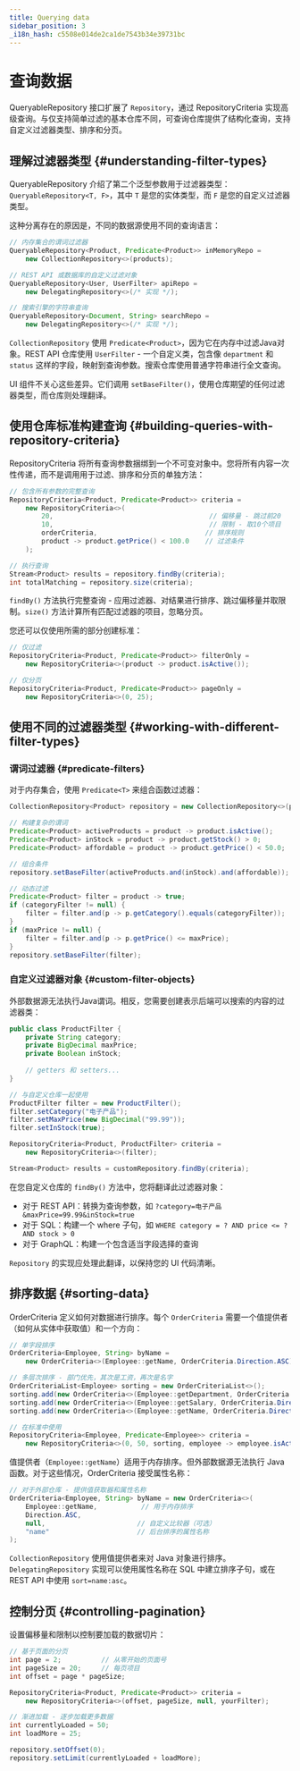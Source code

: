 ```yaml
---
title: Querying data
sidebar_position: 3
_i18n_hash: c5508e014de2ca1de7543b34e39731bc
---
```

<!-- vale off -->
# 查询数据 <DocChip chip='since' label='25.02' />
<!-- vale on -->

<JavadocLink type="data" location="com/webforj/data/repository/QueryableRepository" code="true">QueryableRepository</JavadocLink> 接口扩展了 `Repository`，通过 <JavadocLink type="data" location="com/webforj/data/repository/RepositoryCriteria" code="true">RepositoryCriteria</JavadocLink> 实现高级查询。与仅支持简单过滤的基本仓库不同，可查询仓库提供了结构化查询，支持自定义过滤器类型、排序和分页。

## 理解过滤器类型 {#understanding-filter-types}

<JavadocLink type="data" location="com/webforj/data/repository/QueryableRepository" code="true">QueryableRepository</JavadocLink> 介绍了第二个泛型参数用于过滤器类型：`QueryableRepository<T, F>`，其中 `T` 是您的实体类型，而 `F` 是您的自定义过滤器类型。

这种分离存在的原因是，不同的数据源使用不同的查询语言：

```java
// 内存集合的谓词过滤器
QueryableRepository<Product, Predicate<Product>> inMemoryRepo = 
    new CollectionRepository<>(products);

// REST API 或数据库的自定义过滤对象  
QueryableRepository<User, UserFilter> apiRepo = 
    new DelegatingRepository<>(/* 实现 */);

// 搜索引擎的字符串查询
QueryableRepository<Document, String> searchRepo = 
    new DelegatingRepository<>(/* 实现 */);
```

`CollectionRepository` 使用 `Predicate<Product>`，因为它在内存中过滤Java对象。REST API 仓库使用 `UserFilter` - 一个自定义类，包含像 `department` 和 `status` 这样的字段，映射到查询参数。搜索仓库使用普通字符串进行全文查询。

UI 组件不关心这些差异。它们调用 `setBaseFilter()`，使用仓库期望的任何过滤器类型，而仓库则处理翻译。

## 使用仓库标准构建查询 {#building-queries-with-repository-criteria}

<JavadocLink type="data" location="com/webforj/data/repository/RepositoryCriteria" code="true">RepositoryCriteria</JavadocLink> 将所有查询参数捆绑到一个不可变对象中。您将所有内容一次性传递，而不是调用用于过滤、排序和分页的单独方法：

```java
// 包含所有参数的完整查询
RepositoryCriteria<Product, Predicate<Product>> criteria = 
    new RepositoryCriteria<>(  
        20,                                       // 偏移量 - 跳过前20
        10,                                       // 限制 - 取10个项目  
        orderCriteria,                           // 排序规则
        product -> product.getPrice() < 100.0    // 过滤条件
    );

// 执行查询
Stream<Product> results = repository.findBy(criteria);
int totalMatching = repository.size(criteria);
```

`findBy()` 方法执行完整查询 - 应用过滤器、对结果进行排序、跳过偏移量并取限制。`size()` 方法计算所有匹配过滤器的项目，忽略分页。

您还可以仅使用所需的部分创建标准：

```java
// 仅过滤
RepositoryCriteria<Product, Predicate<Product>> filterOnly = 
    new RepositoryCriteria<>(product -> product.isActive());

// 仅分页  
RepositoryCriteria<Product, Predicate<Product>> pageOnly = 
    new RepositoryCriteria<>(0, 25);
```

## 使用不同的过滤器类型 {#working-with-different-filter-types}

### 谓词过滤器 {#predicate-filters}

对于内存集合，使用 `Predicate<T>` 来组合函数过滤器：

```java
CollectionRepository<Product> repository = new CollectionRepository<>(products);

// 构建复杂的谓词
Predicate<Product> activeProducts = product -> product.isActive();
Predicate<Product> inStock = product -> product.getStock() > 0;
Predicate<Product> affordable = product -> product.getPrice() < 50.0;

// 组合条件
repository.setBaseFilter(activeProducts.and(inStock).and(affordable));

// 动态过滤
Predicate<Product> filter = product -> true;
if (categoryFilter != null) {
    filter = filter.and(p -> p.getCategory().equals(categoryFilter));
}
if (maxPrice != null) {
    filter = filter.and(p -> p.getPrice() <= maxPrice);
}
repository.setBaseFilter(filter);
```

### 自定义过滤器对象 {#custom-filter-objects}

外部数据源无法执行Java谓词。相反，您需要创建表示后端可以搜索的内容的过滤器类：

```java
public class ProductFilter {
    private String category;
    private BigDecimal maxPrice;
    private Boolean inStock;
    
    // getters 和 setters...
}

// 与自定义仓库一起使用
ProductFilter filter = new ProductFilter();
filter.setCategory("电子产品");
filter.setMaxPrice(new BigDecimal("99.99"));
filter.setInStock(true);

RepositoryCriteria<Product, ProductFilter> criteria = 
    new RepositoryCriteria<>(filter);

Stream<Product> results = customRepository.findBy(criteria);
```

在您自定义仓库的 `findBy()` 方法中，您将翻译此过滤器对象：
- 对于 REST API：转换为查询参数，如 `?category=电子产品&maxPrice=99.99&inStock=true`
- 对于 SQL：构建一个 where 子句，如 `WHERE category = ? AND price <= ? AND stock > 0`
- 对于 GraphQL：构建一个包含适当字段选择的查询

`Repository` 的实现应处理此翻译，以保持您的 UI 代码清晰。

## 排序数据 {#sorting-data}

<JavadocLink type="data" location="com/webforj/data/repository/OrderCriteria" code="true">OrderCriteria</JavadocLink> 定义如何对数据进行排序。每个 `OrderCriteria` 需要一个值提供者（如何从实体中获取值）和一个方向：

```java
// 单字段排序
OrderCriteria<Employee, String> byName = 
    new OrderCriteria<>(Employee::getName, OrderCriteria.Direction.ASC);

// 多层次排序 - 部门优先，其次是工资，再次是名字
OrderCriteriaList<Employee> sorting = new OrderCriteriaList<>();
sorting.add(new OrderCriteria<>(Employee::getDepartment, OrderCriteria.Direction.ASC));
sorting.add(new OrderCriteria<>(Employee::getSalary, OrderCriteria.Direction.DESC));  
sorting.add(new OrderCriteria<>(Employee::getName, OrderCriteria.Direction.ASC));

// 在标准中使用
RepositoryCriteria<Employee, Predicate<Employee>> criteria = 
    new RepositoryCriteria<>(0, 50, sorting, employee -> employee.isActive());
```

值提供者（`Employee::getName`）适用于内存排序。但外部数据源无法执行 Java 函数。对于这些情况，OrderCriteria 接受属性名称：

```java
// 对于外部仓库 - 提供值获取器和属性名称
OrderCriteria<Employee, String> byName = new OrderCriteria<>(  
    Employee::getName,           // 用于内存排序
    Direction.ASC,
    null,                       // 自定义比较器（可选）
    "name"                      // 后台排序的属性名称
);
```

`CollectionRepository` 使用值提供者来对 Java 对象进行排序。`DelegatingRepository` 实现可以使用属性名称在 SQL 中建立排序子句，或在 REST API 中使用 `sort=name:asc`。

## 控制分页 {#controlling-pagination}

设置偏移量和限制以控制要加载的数据切片：

```java
// 基于页面的分页
int page = 2;          // 从零开始的页面号
int pageSize = 20;     // 每页项目
int offset = page * pageSize;

RepositoryCriteria<Product, Predicate<Product>> criteria = 
    new RepositoryCriteria<>(offset, pageSize, null, yourFilter);

// 渐进加载 - 逐步加载更多数据  
int currentlyLoaded = 50;
int loadMore = 25;

repository.setOffset(0);
repository.setLimit(currentlyLoaded + loadMore);
```

